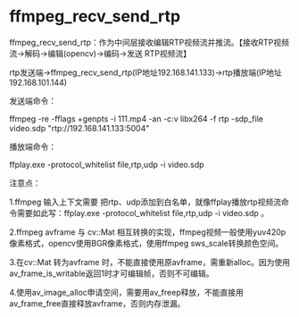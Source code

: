 # ffmpeg_recv_send_rtp

ffmpeg_recv_send_rtp：作为中间层接收编辑RTP视频流并推流。【接收RTP视频流->解码->编辑(opencv)->编码->发送 RTP视频流】

rtp发送端->ffmpeg_recv_send_rtp(IP地址192.168.141.133)->rtp播放端(IP地址192.168.101.144)

发送端命令：

ffmpeg     -re     -fflags +genpts     -i 111.mp4     -an     -c:v libx264     -f rtp     -sdp_file video.sdp     "rtp://192.168.141.133:5004"



播放端命令：

ffplay.exe -protocol_whitelist file,rtp,udp   -i video.sdp





注意点：

1.ffmpeg 输入上下文需要 把rtp、udp添加到白名单，就像ffplay播放rtp视频流命令需要如此写：ffplay.exe -protocol_whitelist file,rtp,udp -i video.sdp 。

2.ffmpeg avframe 与 cv::Mat  相互转换的实现，ffmpeg视频一般使用yuv420p像素格式，opencv使用BGR像素格式，使用ffmpeg sws_scale转换颜色空间。

3.在cv::Mat 转为avframe 时，不能直接使用原avframe，需重新alloc。因为使用av_frame_is_writable返回1时才可编辑帧，否则不可编辑。

4.使用av_image_alloc申请空间，需要用av_freep释放，不能直接用av_frame_free直接释放avframe，否则内存泄漏。